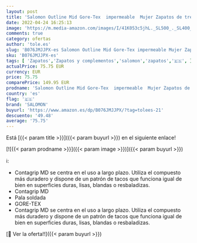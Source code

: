 ```yaml
---
layout: post
title: 'Salomon Outline Mid Gore-Tex  impermeable  Mujer Zapatos de trekking  Azul  Navy Blazer/Hydro/Guacamole   37 ⅓ EU'
date: 2022-04-24 16:25:13
image: 'https://m.media-amazon.com/images/I/41K053c5jhL._SL500_._SL400_.jpg'
comments: true
category: ofertas
author: 'tole.es'
slug: 'B076JMJJPX-es Salomon Outline Mid Gore-Tex impermeable Mujer Zapatos de...'
sku: 'B076JMJJPX-es'
tags: [ 'Zapatos','Zapatos y complementos','salomon','zapatos','🇪🇸', ]
actualPrice: 75.75 EUR
currency: EUR
price: 75.75
comparePrice: 149.95 EUR
prodname: 'Salomon Outline Mid Gore-Tex  impermeable  Mujer Zapatos de trekking  Azul  Navy Blazer/Hydro/Guacamole   37 ⅓ EU'
country: 'es'
flag: '🇪🇸'
brand: 'SALOMON'
buyurl: 'https://www.amazon.es/dp/B076JMJJPX/?tag=tolees-21'
descuento: '49.48'
average: '75.75'
---
```


Está [{{< param title >}}]({{< param buyurl >}}) en el siguiente enlace!

[![{{< param prodname >}}]({{< param image >}})]({{< param buyurl >}})

ℹ️:

- Contagrip MD se centra en el uso a largo plazo. Utiliza el compuesto más duradero y dispone de un patrón de tacos que funciona igual de bien en superficies duras, lisas, blandas o resbaladizas.
- Contagrip MD
- Pala soldada
- GORE-TEX
- Contagrip MD se centra en el uso a largo plazo. Utiliza el compuesto más duradero y dispone de un patrón de tacos que funciona igual de bien en superficies duras, lisas, blandas o resbaladizas.

[🛒 Ver la oferta!!]({{< param buyurl >}})

